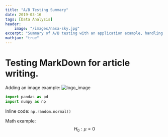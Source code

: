 ```yaml
---
title: "A/B Testing Summary"
date: 2019-03-16
tags: [Data Analysis]
header:
    image: "/images/nasa-sky.jpg"
excerpt: "Summary of A/B testing with an application example, handling for multiple tests correction using Holm-Bonferroni."
mathjax: "true"
---
```


# Testing MarkDown for article writing.

Adding an image example:
<img src="{{ site.url }}{{ site.baseurl }}/images/logo_victorino3_77x88.png" alt="logo_image">

```python
import pandas as pd
import numpy as np
```
Inline code: `np.random.normal()`

Math example: $$H_0: \mu = 0$$
